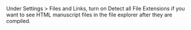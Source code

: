 Under Settings > Files and Links, turn on Detect all File Extensions if you want to see HTML manuscript files in the file explorer after they are compiled.
